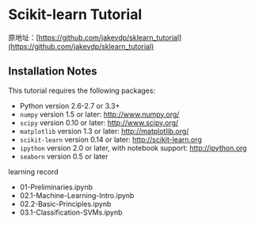 # Scikit-learn Tutorial

原地址：[https://github.com/jakevdp/sklearn_tutorial](https://github.com/jakevdp/sklearn_tutorial)

## Installation Notes
This tutorial requires the following packages:

- Python version 2.6-2.7 or 3.3+
- `numpy` version 1.5 or later: http://www.numpy.org/
- `scipy` version 0.10 or later: http://www.scipy.org/
- `matplotlib` version 1.3 or later: http://matplotlib.org/
- `scikit-learn` version 0.14 or later: http://scikit-learn.org
- `ipython` version 2.0 or later, with notebook support: http://ipython.org
- `seaborn` version 0.5 or later



learning record
- 01-Preliminaries.ipynb
- 02.1-Machine-Learning-Intro.ipynb
- 02.2-Basic-Principles.ipynb
- 03.1-Classification-SVMs.ipynb

